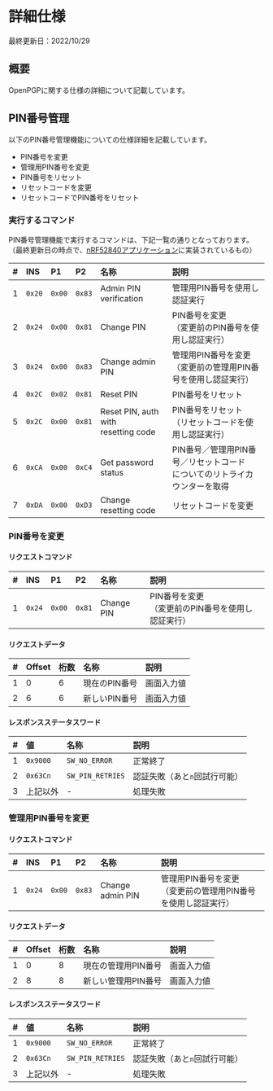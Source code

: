 # 詳細仕様

最終更新日：2022/10/29

## 概要
OpenPGPに関する仕様の詳細について記載しています。

## PIN番号管理

以下のPIN番号管理機能についての仕様詳細を記載しています。
- PIN番号を変更
- 管理用PIN番号を変更
- PIN番号をリセット
- リセットコードを変更
- リセットコードでPIN番号をリセット

### 実行するコマンド

PIN番号管理機能で実行するコマンドは、下記一覧の通りとなっております。<br>
（最終更新日の時点で、[nRF52840アプリケーション](../../nRF52840_app)に実装されているもの）

|#|INS|P1|P2|名称|説明|
|:---:|:---|:---|:---|:---|:---|
|1|`0x20`|`0x00`|`0x83`|Admin PIN verification|管理用PIN番号を使用し認証実行|
|2|`0x24`|`0x00`|`0x81`|Change PIN|PIN番号を変更<br>（変更前のPIN番号を使用し認証実行）|
|3|`0x24`|`0x00`|`0x83`|Change admin PIN|管理用PIN番号を変更<br>（変更前の管理用PIN番号を使用し認証実行）|
|4|`0x2C`|`0x02`|`0x81`|Reset PIN|PIN番号をリセット|
|5|`0x2C`|`0x00`|`0x81`|Reset PIN, auth with <br>resetting code|PIN番号をリセット<br>（リセットコードを使用し認証実行）|
|6|`0xCA`|`0x00`|`0xC4`|Get password status|PIN番号／管理用PIN番号／リセットコード<br>についてのリトライカウンターを取得|
|7|`0xDA`|`0x00`|`0xD3`|Change resetting code|リセットコードを変更|

### PIN番号を変更

#### リクエストコマンド

|#|INS|P1|P2|名称|説明|
|:---:|:---|:---|:---|:---|:---|
|1|`0x24`|`0x00`|`0x81`|Change PIN|PIN番号を変更<br>（変更前のPIN番号を使用し認証実行）|

#### リクエストデータ

|#|Offset|桁数|名称|説明|
|:---:|:---|:---|:---|:---|
|1|0|6|現在のPIN番号|画面入力値|
|2|6|6|新しいPIN番号|画面入力値|

#### レスポンスステータスワード

|#|値|名称|説明|
|:---:|:---|:---|:---|
|1|`0x9000`|`SW_NO_ERROR`|正常終了|
|2|`0x63Cn`|`SW_PIN_RETRIES`|認証失敗（あと`n`回試行可能）|
|3|上記以外|-|処理失敗|

### 管理用PIN番号を変更

#### リクエストコマンド

|#|INS|P1|P2|名称|説明|
|:---:|:---|:---|:---|:---|:---|
|1|`0x24`|`0x00`|`0x83`|Change admin PIN|管理用PIN番号を変更<br>（変更前の管理用PIN番号を使用し認証実行）|

#### リクエストデータ

|#|Offset|桁数|名称|説明|
|:---:|:---|:---|:---|:---|
|1|0|8|現在の管理用PIN番号|画面入力値|
|2|8|8|新しい管理用PIN番号|画面入力値|

#### レスポンスステータスワード

|#|値|名称|説明|
|:---:|:---|:---|:---|
|1|`0x9000`|`SW_NO_ERROR`|正常終了|
|2|`0x63Cn`|`SW_PIN_RETRIES`|認証失敗（あと`n`回試行可能）|
|3|上記以外|-|処理失敗|
